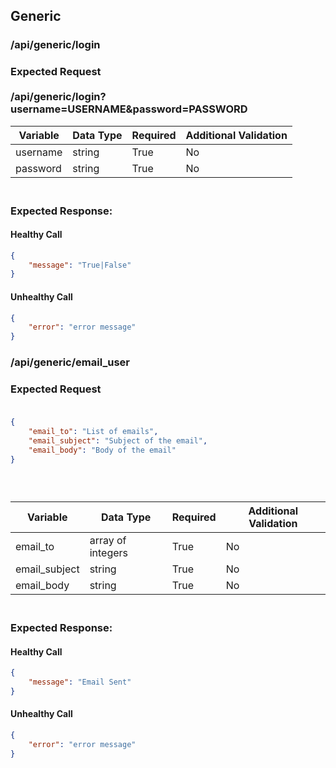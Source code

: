 ## Generic

### /api/generic/login
### Expected Request <br><br>/api/generic/login?username=USERNAME&password=PASSWORD<br>

| Variable | Data Type | Required | Additional Validation |
|----------|-----------|----------|-----------------------|
| username | string    | True     | No                    |
| password | string    | True     | No                    |   

### <br>Expected Response:<br>
#### Healthy Call
```json 
{
    "message": "True|False"
}
```
#### Unhealthy Call
```json 
{
    "error": "error message"
}
```

### /api/generic/email_user
### Expected Request<br><br>
```json
{
    "email_to": "List of emails",
    "email_subject": "Subject of the email",
    "email_body": "Body of the email"
}
```
### <br>

| Variable      | Data Type         | Required | Additional Validation |
|---------------|-------------------|----------|-----------------------|
| email_to      | array of integers | True     | No                    |
| email_subject | string            | True     | No                    |
| email_body    | string            | True     | No                    |

### <br>Expected Response:<br>
#### Healthy Call
```json 
{
    "message": "Email Sent"
}
```
#### Unhealthy Call
```json 
{
    "error": "error message"
}
```